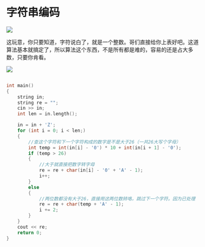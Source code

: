 # 字符串编码

![](https://blogwnx-bucket.oss-cn-beijing.aliyuncs.com/img/image-20240201200947309.png)

这玩意，你只要知道，字符说白了，就是一个整数。哥们直接给你上表好吧。这道算法基本就搞定了，所以算法这个东西，不是所有都是难的，容易的还是占大多数，只要你肯看。

![](https://blogwnx-bucket.oss-cn-beijing.aliyuncs.com/img/image-20240201201245341-17067895662791-17167373984671.png)







```c

int main()
{
    string in;
    string re = "";
    cin >> in;
    int len = in.length();

    in = in + 'Z';
    for (int i = 0; i < len;)
    {
        //查这个字符和下一个字符构成的数字是不是大于26（一共26大写个字母）
        int temp = int(in[i] - '0') * 10 + int(in[i + 1] - '0');
        if (temp > 26)
        {
            //大于就直接把数字转字母
            re = re + char(in[i] - '0' + 'A' - 1);
            i++;
        }
        else
        {
            //两位数都没有大于26，直接用这两位数转咯，跳过下一个字符。因为已处理
            re = re + char(temp + 'A' - 1);
            i += 2;
        }
    }
    cout << re;
    return 0;
}


```

